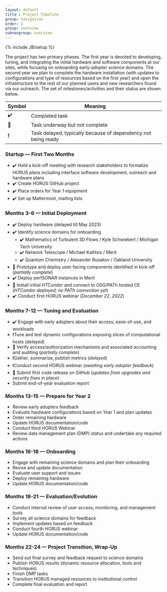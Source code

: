 ```yaml
---
layout: default
title : Project Timeline
group: navigation
order: 2
group: overview
subnavgroup: overview
---
```

{% include JB/setup %}

The project has two primary phases. The first year is devoted to developing, tuning, and integrating the initial hardware and software components at our sites, while focusing on onboarding early-adopter science domains. The second year we plan to complete the hardware installation (with updates to configurations and type of resources based on the first year) and open the infrastructure to the rest of our planned users and new researchers found via our outreach.   The set of milestones/activities and their status are shown below.

| Symbol | Meaning  |
| ------ | -------- |
| ✔️  | Completed task |
| 🔶  | Task underway but not complete |
| ❗  | Task delayed, typically because of dependency not being ready |

### Startup — First Two Months
- ✔️ Hold a kick-off meeting with research stakeholders to formalize HORUS plans including interface software development, outreach and hardware plans
- ✔️ Create HORUS GitHub project
- ✔️ Place orders for Year 1 equipment
- ✔️ Set up Mattermost, mailing lists

### Months 3-6 — Initial Deployment
- ✔️ Deploy hardware (delayed till May 2023)
- ✔️ Identify science domains for onboarding
  - ✔️ Mathematics of Turbulent 3D Flows / Kyle Schwiebert / Michigan Tech University
  - ✔️ Network Telescope / Michael Kallitsis / Merit
  - ✔️ Quantum Chemistry / Alexander Rusakov / Oakland University
- 🔶 Prototype and deploy user-facing components identified in kick-off (_partially complete_)
- ✔️ Deploy perfSONAR instances in Merit
- 🔶 Install initial HTCondor and connect to OSG/PATh hosted CE (_HTCondor deployed; no PATh connection yet_)
- ✔️ Conduct first HORUS webinar (_December 22, 2022_)

### Months 7-12 — Tuning and Evaluation
- ✔️ Engage with early adopters about their access, ease-of-use, and workloads
- ❗Tune and test dynamic configurations exposing slices of computational hosts (_delayed_)
- 🔶 Verify access/authorization mechanisms and associated accounting and auditing (_partially complete_)
- ❗Gather, summarize, publish metrics (_delayed_)
- ❗Conduct second HORUS webinar (_awaiting early adopter feedback_)
- 🔶 Submit first code release on GitHub (_updates from upgrades and security fixes in place_)
- Submit end-of-year evaluation report

### Months 13-15 — Prepare for Year 2
- Review early adopters feedback
- Evaluate hardware configurations based on Year 1 and plan updates
- Order remaining hardware
- Update HORUS documentation/code
- Conduct third HORUS Webinar
- Review data management plan (DMP) status and undertake any required actions

### Months 16-18 — Onboarding
- Engage with remaining science domains and plan their onboarding
- Revise and update documentation
- Evaluate user support and issues
- Deploy remaining hardware
- Update HORUS documentation/code

### Months 18-21 — Evaluation/Evolution
- Conduct internal review of user access, monitoring, and management tools
- Survey all science domains for feedback
- Implement updates based on feedback
- Conduct fourth HORUS webinar
- Update HORUS documentation/code

### Months 22-24 — Project Transition, Wrap-Up
- Send out final survey and feedback request to science domains
- Publish HORUS results (dynamic resource allocation, tools and techniques)
- Finish DMP tasks
- Transition HORUS managed resources to institutional control
- Complete final evaluation and report
